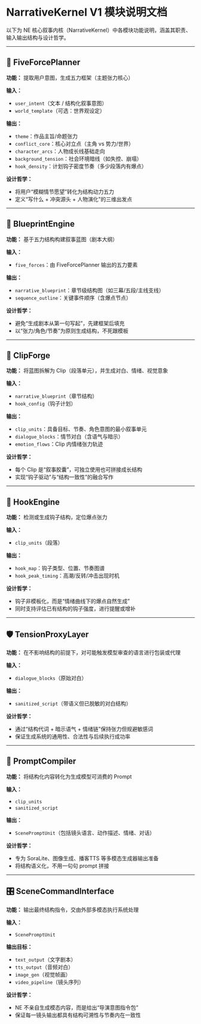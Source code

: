 # NarrativeKernel V1 模块说明文档

以下为 NE 核心叙事内核（NarrativeKernel）中各模块功能说明，涵盖其职责、输入输出结构与设计哲学。

---

## 🧠 FiveForcePlanner

**功能：** 提取用户意图，生成五力框架（主题张力核心）

**输入：**

* `user_intent`（文本 / 结构化叙事意图）
* `world_template`（可选：世界观设定）

**输出：**

* `theme`：作品主旨/命题张力
* `conflict_core`：核心对立点（主角 vs 势力/世界）
* `character_arcs`：人物成长线基础走向
* `background_tension`：社会环境暗线（如失控、崩塌）
* `hook_density`：计划钩子密度节奏（多少段落内有爆点）

**设计哲学：**

* 将用户“模糊情节愿望”转化为结构动力五力
* 定义“写什么 + 冲突源头 + 人物演化”的三维出发点

---

## 📐 BlueprintEngine

**功能：** 基于五力结构构建叙事蓝图（剧本大纲）

**输入：**

* `five_forces`：由 FiveForcePlanner 输出的五力要素

**输出：**

* `narrative_blueprint`：章节级结构图（如三幕/五段/主线支线）
* `sequence_outline`：关键事件顺序（含爆点节点）

**设计哲学：**

* 避免“生成剧本从第一句写起”，先建框架后填充
* 以“张力/角色/节奏”为原则生成结构，不死跟模板

---

## 🔨 ClipForge

**功能：** 将蓝图拆解为 Clip（段落单元），并生成对白、情绪、视觉意象

**输入：**

* `narrative_blueprint`（章节结构）
* `hook_config`（钩子计划）

**输出：**

* `clip_units`：具备目标、节奏、角色意图的最小叙事单元
* `dialogue_blocks`：情节对白（含语气与暗示）
* `emotion_flows`：Clip 内情绪张力轨迹

**设计哲学：**

* 每个 Clip 是“叙事胶囊”，可独立使用也可拼接成长结构
* 实现“钩子驱动”与“结构一致性”的融合写作

---

## 🎣 HookEngine

**功能：** 检测或生成钩子结构，定位爆点张力

**输入：**

* `clip_units`（段落）

**输出：**

* `hook_map`：钩子类型、位置、节奏图谱
* `hook_peak_timing`：高潮/反转/冲击出现时机

**设计哲学：**

* 钩子非模板化，而是“情绪曲线下的爆点自然生成”
* 同时支持评估已有结构的钩子强度，进行提醒或增补

---

## 🛡️ TensionProxyLayer

**功能：** 在不影响结构的前提下，对可能触发模型审查的语言进行包装或代理

**输入：**

* `dialogue_blocks`（原始对白）

**输出：**

* `sanitized_script`（带语义但已脱敏的对白结构）

**设计哲学：**

* 通过“结构代词 + 暗示语气 + 情绪链”保持张力但规避敏感词
* 保证生成系统的通用性、合法性与后续执行成功率

---

## 🧾 PromptCompiler

**功能：** 将结构化内容转化为生成模型可消费的 Prompt

**输入：**

* `clip_units`
* `sanitized_script`

**输出：**

* `ScenePromptUnit`（包括镜头语言、动作描述、情绪、对话）

**设计哲学：**

* 专为 SoraLite、图像生成、播客TTS 等多模态生成器输出准备
* 将结构语义化，不用一句句 prompt 拼接

---

## 🎛️ SceneCommandInterface

**功能：** 输出最终结构指令，交由外部多模态执行系统处理

**输入：**

* `ScenePromptUnit`

**输出目标：**

* `text_output`（文字剧本）
* `tts_output`（音频对白）
* `image_gen`（视觉帧画）
* `video_pipeline`（镜头序列）

**设计哲学：**

* NE 不亲自生成模态内容，而是给出“导演意图指令包”
* 保证每一镜头输出都具有结构可溯性与节奏内在一致性
